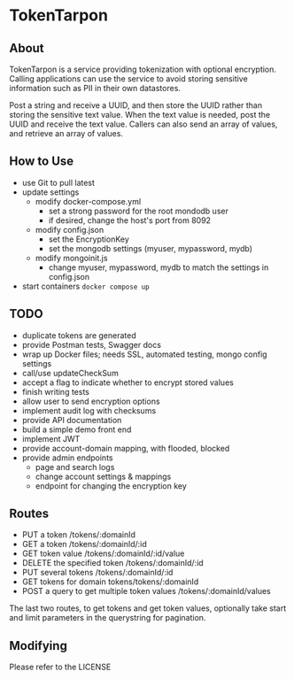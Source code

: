 # TokenTarpon
## About
TokenTarpon is a service providing tokenization with optional encryption. Calling applications can use the service to avoid storing sensitive information such as PII in their own datastores. 

Post a string and receive a UUID, and then store the UUID rather than storing the sensitive text value. When the text value is needed, post the UUID and receive the text value. Callers can also send an array of values, and retrieve an array of values.

## How to Use
- use Git to pull latest
- update settings
  - modify docker-compose.yml
    - set a strong password for the root mondodb user
    - if desired, change the host's port from 8092
  - modify config.json
    - set the EncryptionKey
    - set the mongodb settings (myuser, mypassword, mydb)
  - modify mongoinit.js
    - change myuser, mypassword, mydb to match the settings in config.json
- start containers
  `docker compose up`

## TODO
- duplicate tokens are generated
- provide Postman tests, Swagger docs
- wrap up Docker files; needs SSL, automated testing, mongo config settings
- call/use updateCheckSum
- accept a flag to indicate whether to encrypt stored values
- finish writing tests
- allow user to send encryption options
- implement audit log with checksums
- provide API documentation
- build a simple demo front end
- implement JWT
- provide account-domain mapping, with flooded, blocked
- provide admin endpoints
  - page and search logs
  - change account settings & mappings
  - endpoint for changing the encryption key

## Routes
- PUT a token /tokens/:domainId
- GET a token /tokens/:domainId/:id
- GET token value /tokens/:domainId/:id/value
- DELETE the specified token /tokens/:domainId/:id
- PUT several tokens /tokens/:domainId/:id
- GET tokens for domain tokens/tokens/:domainId
- POST a query to get multiple token values /tokens/:domainId/values

The last two routes, to get tokens and get token values, optionally take start and limit parameters in the querystring for pagination.

## Modifying
Please refer to the LICENSE
